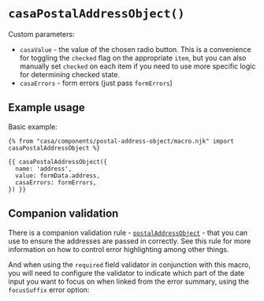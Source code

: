 # `casaPostalAddressObject()`

Custom parameters:

* `casaValue` - the value of the chosen radio button. This is a convenience for toggling the `checked` flag on the appropriate `item`, but you can also manually set `checked` on each item if you need to use more specific logic for determining checked state.
* `casaErrors` - form errors (just pass `formErrors`)

## Example usage

Basic example:

```nunjucks
{% from "casa/components/postal-address-object/macro.njk" import casaPostalAddressObject %}

{{ casaPostalAddressObject({
  name: 'address',
  value: formData.address,
  casaErrors: formErrors,
}) }}
```

## Companion validation

There is a companion validation rule - [`postalAddressObject`](../../../../../docs/field-validation-rules.md#postalAddressObject) - that you can use to ensure the addresses are passed in correctly. See this rule for more information on how to control error highlighting among other things.

And when using the `required` field validator in conjunction with this macro, you will need to configure the validator to indicate which part of the date input you want to focus on when linked from the error summary, using the `focusSuffix` error option:
